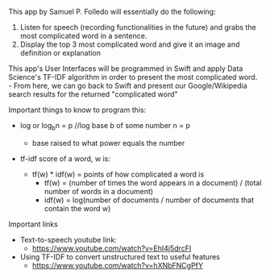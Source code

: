 This app by Samuel P. Folledo will essentially do the following:
1) Listen for speech (recording functionalities in the future) and grabs the most complicated word in a sentence.
2) Display the top 3 most complicated word and give it an image and definition or explanation

This app's User Interfaces will be programmed in Swift and apply Data Science's TF-IDF algorithm in order to present the most complicated word.
    - From here, we can go back to Swift and present our Google/Wikipedia search results for the returned "complicated word"
    
    
    
Important things to know to program this:
- log or log<sub>b</sub>n = p //log base b of some number n = p
    - base raised to what power equals the number
    
- tf-idf score of a word, w is:
    - tf(w) * idf(w) = points of how complicated a word is
        - tf(w) = (number of times the word appears in a document) / (total number of words in a document)
        - idf(w) = log(number of documents / number of documents that contain the word w)



Important links
- Text-to-speech youtube link:
    - https://www.youtube.com/watch?v=EhI4j5drcFI
- Using TF-IDF to convert unstructured text to useful features
    - https://www.youtube.com/watch?v=hXNbFNCgPfY
